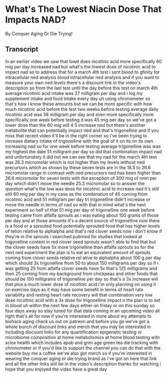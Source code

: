 # What's The Lowest Niacin Dose That Impacts NAD?

By Conquer Aging Or Die Trying! 


## Transcript

In an earlier video we saw that lowd does nicotinic acid more specifically 60 mig per day increased nad but what's the lowest dose of nicotinic acid to impact nad so to address that for a march 4th test i sent blood to gfinity for intracellular ned analysis blood intracellular ned analysis and if you want to measure your own ned levels there's a discount link in the video's description so from the last test until the day before this test on march 4th average nicotinic acid intake was 27 milligram per day and i log my supplement intake and food intake every day uh using chronometer so that's how i know these amounts but we can be more specific with how much nicotinic acid before the test two weeks before testing average daily nicotinic acid was 38 milligram per day and even more specifically more specifically one week before testing it was 45 mig per day so we've got a lower dose than the 60 mig will 4 5 increase ned but there's another metabolite that can potentially impact ned and that's trigonelline and if you miss that recent video it'll be in the right corner so i've been trying to increase dietary intake of trigonelline with the goal of it on its on its own increasing nad so for one week before testing average trigonelline was was my highest the date 51 milligram per day so did that combination impact nad and unfortunately it did not we can see that my nad for the march 4th test was 26.3 micromolar which is not higher than my levels without ned precursors which as shown by these seven tests are in the 18.5 to 26.6 micromolar range in contrast with ned precursors ned has been higher than 26.6 micromolar for seven tests with the exception of 300 mig of nmn per day which didn't move the needle 25.3 micromolar so to answer the question what's the low was dose for nicotinic acid to increase nad it's still still 60 mig per day in my case as the combination of 45 coming from nicotinic acid and 51 milligram per day tri trigonelline didn't increase or move the needle in terms of nad so with that in mind what's the next experiment so half of that 51 mig per day of trigonelline one week before testing came from alfalfa sprouts as i was eating about 100 grams of those per day and at those amounts it's a decent source of trigonelline now there is a food or a sprouted food potentially sprouted food that has higher levels of telion relative to alphalpha and that's red clover seeds now i don't know if they're in the sprouts i searched pubmed for studies that looked at trigonelline content in red clover seed sprouts wasn't able to find that but the clover seeds have 5x more trigonelline than alfalfa sprouts so for the next ned experiment the plan is to eat an equivalent amount of sprouts coming from clover seeds relative rel ative to alphalpha about 100 g per day which should 3x trigonelline from 50 to about 150 milligrams per day so if i was getting 25 from alfalfa clover seeds have 5x that's 125 milligrams and then 25 coming from my background from chickpeas and other foods that should be 150 milligrams of trigonelline per day so that's a 3x increase will that plus a much lower dose of nicotinic acid i'm only planning on using it on exercise days as it may have some benefit in terms of heart rate variability and resting heart rate recovery will that combination very low dose nicotinic acid with a 3x dose for trigonelline impact n the plan is to set in blood uh within the next few days either on friday or on this sunday so four days away so stay tuned for that data coming in an upcoming video all right that's all for now if you're interested in more about my attempts to biohack aging check us out on patreon and before you go we've got a whole bunch of discount links and merch that you may be interested in including discount links for any quantification epigenetic testing or microbiome composition at home metabolomics at home blood testing with sciox health which includes apob and grim age green tea die tracking with chronometer or if you'd like to support the channel you can do that with the website buy me a coffee we've also got merch so if you're interested in wearing the conquer aging or die trying brand as i've got on here that link and all the other links will be in the video's description thanks for watching i hope that you enjoyed the video have a great day
